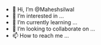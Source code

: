 - 👋 Hi, I’m @Maheshsilwal
- 👀 I’m interested in ...
- 🌱 I’m currently learning ...
- 💞️ I’m looking to collaborate on ...
- 📫 How to reach me ...

<!---
Maheshsilwal/Maheshsilwal is a ✨ special ✨ repository because its `README.md` (this file) appears on your GitHub profile.
You can click the Preview link to take a look at your changes.
--->
